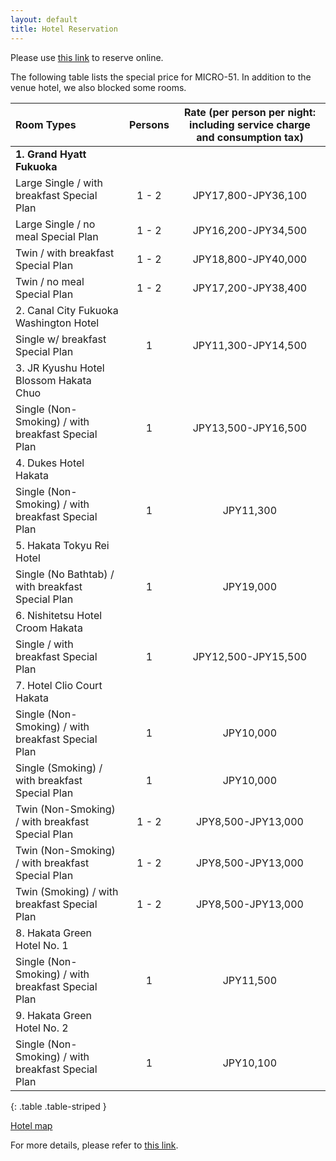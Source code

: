 ```yaml
---
layout: default
title: Hotel Reservation
---
```


Please use [this link](https://amarys-jtb.jp/micro51/) to reserve online.

The following table lists the special price for MICRO-51.
In addition to the venue hotel, we also blocked some rooms.

|Room Types|Persons|Rate  (per person per night: including service charge and consumption tax)|
|:--|:--:|:--:|
|**1. Grand Hyatt Fukuoka**|||
|Large Single / with breakfast Special Plan|1 - 2|JPY17,800-JPY36,100|
|Large Single / no meal Special Plan|1 - 2|JPY16,200-JPY34,500|
|Twin / with breakfast Special Plan|1 - 2|JPY18,800-JPY40,000|
|Twin / no meal Special Plan|1 - 2|JPY17,200-JPY38,400|
|2. Canal City Fukuoka Washington Hotel|||
|Single w/ breakfast Special Plan|1|JPY11,300-JPY14,500|
|3. JR Kyushu Hotel Blossom Hakata Chuo|||
|Single (Non-Smoking) / with breakfast Special Plan|1|JPY13,500-JPY16,500|
|4. Dukes Hotel Hakata|||
|Single (Non-Smoking) / with breakfast Special Plan|1|JPY11,300|
|5. Hakata Tokyu Rei Hotel|||
|Single (No Bathtab) / with breakfast Special Plan|1|JPY19,000|
|6. Nishitetsu Hotel Croom Hakata|||
|Single / with breakfast Special Plan|1|JPY12,500-JPY15,500|
|7. Hotel Clio Court Hakata|||
|Single (Non-Smoking) / with breakfast Special Plan|1|JPY10,000|
|Single (Smoking) / with breakfast Special Plan|1|JPY10,000|
|Twin (Non-Smoking) / with breakfast Special Plan|1 - 2|JPY8,500-JPY13,000|
|Twin (Non-Smoking) / with breakfast Special Plan|1 - 2|JPY8,500-JPY13,000|
|Twin (Smoking) / with breakfast Special Plan|1 - 2|JPY8,500-JPY13,000|
|8. Hakata Green Hotel No. 1|||
|Single (Non-Smoking) / with breakfast Special Plan|1|JPY11,500|
|9. Hakata Green Hotel No. 2|||
|Single (Non-Smoking) / with breakfast Special Plan|1|JPY10,100|
{: .table .table-striped }

[Hotel map](https://www.microarch.org/micro51/public/downloads/Micro51_Hotel_Map.pdf)

For more details, please refer to [this link](https://amarys-jtb.jp/micro51/).
